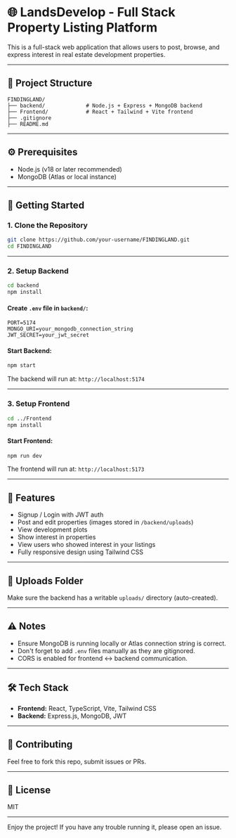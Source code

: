 # 🌐 LandsDevelop - Full Stack Property Listing Platform

This is a full-stack web application that allows users to post, browse, and express interest in real estate development properties.

---

## 📁 Project Structure

```
FINDINGLAND/
├── backend/             # Node.js + Express + MongoDB backend
├── Frontend/            # React + Tailwind + Vite frontend
├── .gitignore
├── README.md
```

---

## ⚙️ Prerequisites

- Node.js (v18 or later recommended)
- MongoDB (Atlas or local instance)

---

## 🚀 Getting Started

### 1. Clone the Repository
```bash
git clone https://github.com/your-username/FINDINGLAND.git
cd FINDINGLAND
```

---

### 2. Setup Backend
```bash
cd backend
npm install
```

#### Create `.env` file in `backend/`:
```env
PORT=5174
MONGO_URI=your_mongodb_connection_string
JWT_SECRET=your_jwt_secret
```

#### Start Backend:
```bash
npm start
```
The backend will run at: `http://localhost:5174`

---

### 3. Setup Frontend
```bash
cd ../Frontend
npm install
```

#### Start Frontend:
```bash
npm run dev
```
The frontend will run at: `http://localhost:5173`

---

## 📸 Features
- Signup / Login with JWT auth
- Post and edit properties (images stored in `/backend/uploads`)
- View development plots
- Show interest in properties
- View users who showed interest in your listings
- Fully responsive design using Tailwind CSS

---

## 📁 Uploads Folder
Make sure the backend has a writable `uploads/` directory (auto-created).

---

## ⚠️ Notes
- Ensure MongoDB is running locally or Atlas connection string is correct.
- Don't forget to add `.env` files manually as they are gitignored.
- CORS is enabled for frontend <-> backend communication.

---

## 🛠️ Tech Stack
- **Frontend:** React, TypeScript, Vite, Tailwind CSS
- **Backend:** Express.js, MongoDB, JWT

---

## 🤝 Contributing
Feel free to fork this repo, submit issues or PRs.

---

## 📄 License
MIT

---

Enjoy the project! If you have any trouble running it, please open an issue.

